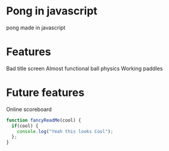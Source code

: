 # Pong in javascript
 pong made in javascript
 
# Features
Bad title screen
Almost functional ball physics
Working paddles

# Future features
Online scoreboard

```javascript
function fancyReadMe(cool) {
  if(cool) {
    console.log("Yeah this looks Cool");
  };
}
```
